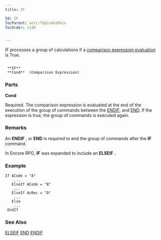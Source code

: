 ```yaml
---
title: IF

Id: IF
TocParent: aerLrfOpCodesMain
TocOrder: 1140


---
```


IF processes a group of calculations if a [comparison expression evaluation](Expression_Operators_and_their_Precedence.html) is True. 

```

 **IF** 
 **Cond**  (Comparison Expression)
```

### Parts

**Cond** 

Required. The comparison expression is evaluated at the end of the execution of the group of commands between the [ENDIF](ENDIF.html), and [END](END.html). If the expression is true, the group of commands is executed again.


### Remarks
An **ENDIF** , or **END** is required to end the group of commands after the **IF** command. 

In Encore RPG, **IF** was expanded to include an **ELSEIF** .

### Example

```
If ACode = "A"
    ...
   ElseIf ACode = "B"
    ...
   ElseIf AcRec = "D"
    ...
   Else
    ...
 EndIf
```

### See Also
[ELSEIF](ELSEIF.html)
[END](END.html)
[ENDIF](ENDIF.html) 
